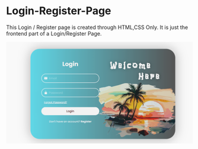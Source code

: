 # Login-Register-Page
This Login / Register page is created through HTML,CSS Only.
It is just the frontend part of a Login/Register Page.

<img src="resources/images/loginsetup.png">
